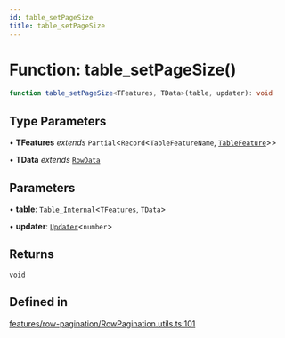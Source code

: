 ```yaml
---
id: table_setPageSize
title: table_setPageSize
---
```


# Function: table\_setPageSize()

```ts
function table_setPageSize<TFeatures, TData>(table, updater): void
```

## Type Parameters

• **TFeatures** *extends* `Partial`\<`Record`\<`TableFeatureName`, [`TableFeature`](../interfaces/tablefeature.md)\>\>

• **TData** *extends* [`RowData`](../type-aliases/rowdata.md)

## Parameters

• **table**: [`Table_Internal`](../type-aliases/table_internal.md)\<`TFeatures`, `TData`\>

• **updater**: [`Updater`](../type-aliases/updater.md)\<`number`\>

## Returns

`void`

## Defined in

[features/row-pagination/RowPagination.utils.ts:101](https://github.com/TanStack/table/blob/main/packages/table-core/src/features/row-pagination/RowPagination.utils.ts#L101)
